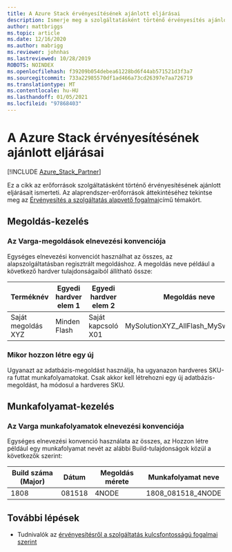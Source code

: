 ```yaml
---
title: A Azure Stack érvényesítésének ajánlott eljárásai
description: Ismerje meg a szolgáltatásként történő érvényesítés ajánlott eljárásait.
author: mattbriggs
ms.topic: article
ms.date: 12/16/2020
ms.author: mabrigg
ms.reviewer: johnhas
ms.lastreviewed: 10/28/2019
ROBOTS: NOINDEX
ms.openlocfilehash: f39209b054debea61228bd6f44ab571521d3f3a7
ms.sourcegitcommit: 733a22985570df1ad466a73cd26397e7aa726719
ms.translationtype: MT
ms.contentlocale: hu-HU
ms.lasthandoff: 01/05/2021
ms.locfileid: "97868403"
---
```

# <a name="azure-stack-validation-best-practices"></a>A Azure Stack érvényesítésének ajánlott eljárásai

[!INCLUDE [Azure_Stack_Partner](./includes/azure-stack-partner-appliesto.md)]

Ez a cikk az erőforrások szolgáltatásként történő érvényesítésének ajánlott eljárásait ismerteti. Az alaprendszer-erőforrások áttekintéséhez tekintse meg az [Érvényesítés a szolgáltatás alapvető fogalmai](azure-stack-vaas-key-concepts.md)című témakört.

## <a name="solution-management"></a>Megoldás-kezelés

### <a name="naming-convention-for-vaas-solutions"></a>Az Varga-megoldások elnevezési konvenciója

Egységes elnevezési konvenciót használhat az összes, az alapszolgáltatásban regisztrált megoldáshoz. A megoldás neve például a következő hardver tulajdonságaiból állítható össze:

|Terméknév | Egyedi hardver elem 1 | Egyedi hardver elem 2 | Megoldás neve
|---|---|---|---|
Saját megoldás XYZ |  Minden Flash | Saját kapcsoló X01 | MySolutionXYZ_AllFlash_MySwitchX01

### <a name="when-to-create-a-new-vaas-solution"></a>Mikor hozzon létre egy új

Ugyanazt az adatbázis-megoldást használja, ha ugyanazon hardveres SKU-ra futtat munkafolyamatokat. Csak akkor kell létrehozni egy új adatbázis-megoldást, ha módosul a hardveres SKU.

## <a name="workflow-management"></a>Munkafolyamat-kezelés

### <a name="naming-convention-for-vaas-workflows"></a>Az Varga munkafolyamatok elnevezési konvenciója

Egységes elnevezési konvenció használata az összes, az Hozzon létre például egy munkafolyamat nevét az alábbi Build-tulajdonságok közül a következők szerint:

|Build száma (Major) | Dátum | Megoldás mérete | Munkafolyamat neve
|---|---|---| ---|
1808 | 081518 | 4NODE | 1808_081518_4NODE

## <a name="next-steps"></a>További lépések

- Tudnivalók az [érvényesítésről a szolgáltatás kulcsfontosságú fogalmai szerint](azure-stack-vaas-key-concepts.md)
